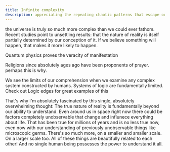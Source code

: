 ```yaml
---
title: Infinite complexity
description: appreciating the repeating chaotic patterns that escape our comprehension
---
```



the universe is truly so much more complex than we could ever fathom. Recent studies point to unsettling results: that the nature of reality is itself partially determined by our conception of it. If we believe something will happen, that makes it more likely to happen.

Quantum physics proves the veracity of manifestation

Religions since absolutely ages ago have been proponents of prayer. perhaps this is why.

We see the limits of our comprehension when we examine any complex system constructed by humans. Systems of logic are fundamentally limited. Check out Logic edges for great examples of this

That's why I'm absolutely fascinated by this single, absolutely overwhelming thought: The true nature of reality is fundamentally beyond our ability to understand. Even around us in space right now there could be factors completely unobservable that change and influnece everything about life. That has been true for millions of years and is no less true now, even now with our understanding of previously unobservable things like microscopic germs. There's so much more, on a smaller and smaller scale. On a larger scale too. All of these things are beautifully related to each other! And no single human being possesses the power to understand it all.